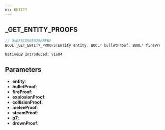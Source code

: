 ```yaml
---
ns: ENTITY
---
```

## _GET_ENTITY_PROOFS

```c
// 0xBE8CD9BE829BBEBF
BOOL _GET_ENTITY_PROOFS(Entity entity, BOOL* bulletProof, BOOL* fireProof, BOOL* explosionProof, BOOL* collisionProof, BOOL* meleeProof, BOOL* steamProof, BOOL* p7, BOOL* drownProof);
```

```
NativeDB Introduced: v1604
```

## Parameters
* **entity**:
* **bulletProof**:
* **fireProof**:
* **explosionProof**:
* **collisionProof**:
* **meleeProof**:
* **steamProof**:
* **p7**:
* **drownProof**:
